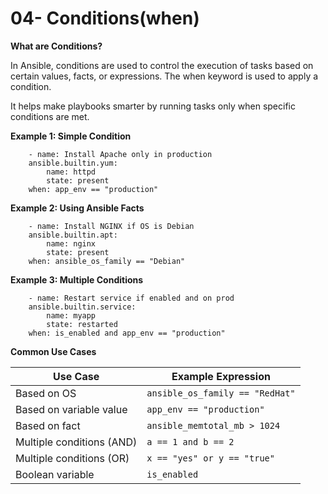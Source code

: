 # 04- Conditions(when)

**What are Conditions?**

In Ansible, conditions are used to control the execution of tasks based on certain values, facts, or expressions. The when keyword is used to apply a condition.

It helps make playbooks smarter by running tasks only when specific conditions are met.

 

 **Example 1: Simple Condition**

        - name: Install Apache only in production
        ansible.builtin.yum:
            name: httpd
            state: present
        when: app_env == "production"

**Example 2: Using Ansible Facts**

        - name: Install NGINX if OS is Debian
        ansible.builtin.apt:
            name: nginx
            state: present
        when: ansible_os_family == "Debian"

**Example 3: Multiple Conditions**

        - name: Restart service if enabled and on prod
        ansible.builtin.service:
            name: myapp
            state: restarted
        when: is_enabled and app_env == "production"

**Common Use Cases**

| Use Case                  |     Example Expression          |
| ------------------------- | ------------------------------- |
| Based on OS               | `ansible_os_family == "RedHat"` |
| Based on variable value   | `app_env == "production"`       |
| Based on fact             | `ansible_memtotal_mb > 1024`    |
| Multiple conditions (AND) | `a == 1 and b == 2`             |
| Multiple conditions (OR)  | `x == "yes" or y == "true"`     |
| Boolean variable          | `is_enabled`                    |


